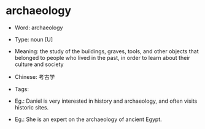 # archaeology

- Word: archaeology

- Type: noun [U]
- Meaning: the study of the buildings, graves, tools, and other objects that belonged to people who lived in the past, in order to learn about their culture and society
- Chinese: 考古学
- Tags: 
- Eg.: Daniel is very interested in history and archaeology, and often visits historic sites.
- Eg.: She is an expert on the archaeology of ancient Egypt.

